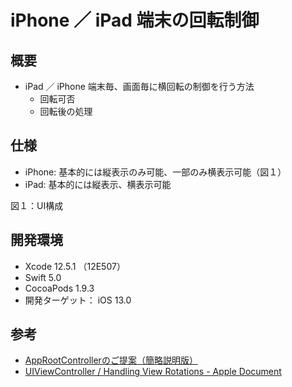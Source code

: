 # iPhone ／ iPad 端末の回転制御

## 概要
- iPad ／ iPhone 端末毎、画面毎に横回転の制御を行う方法
  - 回転可否
  - 回転後の処理

## 仕様
- iPhone: 基本的には縦表示のみ可能、一部のみ横表示可能（図１）
- iPad: 基本的には縦表示、横表示可能
  
図１：UI構成

## 開発環境
- Xcode 12.5.1 （12E507）
- Swift 5.0
- CocoaPods 1.9.3
- 開発ターゲット： iOS 13.0

## 参考
- [AppRootControllerのご提案（簡略説明版）](https://speakerdeck.com/yimajo/approotcontrollerfalsegoti-an-jian-lue-shuo-ming-ban?slide=4)
- [UIViewController / Handling View Rotations - Apple Document](https://developer.apple.com/documentation/uikit/uiviewcontroller?language=objc)